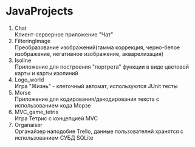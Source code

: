 # JavaProjects
1. Chat <br/>
    Клиент-серверное приложение "Чат"
2. FilteringImage <br/>
    Преобразование изображений(гамма коррекция, черно-белое изображение, негативное изображение, акварелизация)
3. Isoline <br/>
    Приложение для построения "портрета" функции в виде цветовой карты и карты изолиний
4. Logo_world <br/>
    Игра "Жизнь" - клеточный автомат, используются JUnit тесты
5. Morse <br/>
    Приложение для кодирования/декодирования текста с использованием кода Морзе
6. MVC_game_tetris <br/>
    Игра Тетрис с концепцией MVC
7. Organaiser <br/>
    Органайзер наподобие Trello, данные пользователнй хранятся с использованием СУБД SQLite
